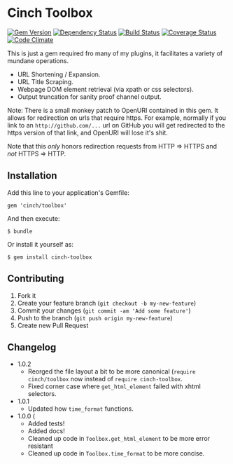# Cinch Toolbox

[![Gem Version](https://badge.fury.io/rb/cinch-toolbox.png)](http://badge.fury.io/rb/cinch-dicebag)
[![Dependency Status](https://gemnasium.com/bhaberer/cinch-toolbox.png)](https://gemnasium.com/bhaberer/cinch-dicebag)
[![Build Status](https://travis-ci.org/bhaberer/cinch-toolbox.png?branch=master)](https://travis-ci.org/bhaberer/cinch-dicebag)
[![Coverage Status](https://coveralls.io/repos/bhaberer/cinch-toolbox/badge.png?branch=master)](https://coveralls.io/r/bhaberer/cinch-dicebag?branch=master)
[![Code Climate](https://codeclimate.com/github/bhaberer/cinch-toolbox.png)](https://codeclimate.com/github/bhaberer/cinch-dicebag)

This is just a gem required fro many of my plugins, it facilitates a variety of mundane operations.

* URL Shortening / Expansion.
* URL Title Scraping.
* Webpage DOM element retrieval (via xpath or css selectors).
* Output truncation for sanity proof channel output.

Note: There is a small monkey patch to OpenURI contained in this gem. It allows for redirection
on urls that require https. For example, normally if you link to an `http://github.com/...` url on
GitHub you will get redirected to the https version of that link, and OpenURI will lose it's shit.

Note that this *only* honors redirection requests from HTTP => HTTPS and *not* HTTPS => HTTP.


## Installation

Add this line to your application's Gemfile:

    gem 'cinch/toolbox'

And then execute:

    $ bundle

Or install it yourself as:

    $ gem install cinch-toolbox

## Contributing

1. Fork it
2. Create your feature branch (`git checkout -b my-new-feature`)
3. Commit your changes (`git commit -am 'Add some feature'`)
4. Push to the branch (`git push origin my-new-feature`)
5. Create new Pull Request

## Changelog

* 1.0.2
    * Reorged the file layout a bit to be more canonical (`require cinch/toolbox` now instead
        of `require cinch-toolbox`.
    * Fixed corner case where `get_html_element` failed with xhtml selectors.
* 1.0.1
    * Updated how `time_format` functions.
* 1.0.0 (
    * Added tests!
    * Added docs!
    * Cleaned up code in `Toolbox.get_html_element` to be more error resistant
    * Cleaned up code in `Toolbox.time_format` to be more concise.

